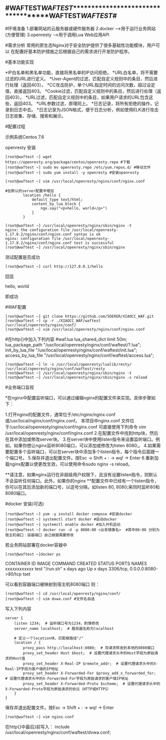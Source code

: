 #**************************WAFTEST***************************WAFTEST**************************************WAFTEST*************************WAFTEST***************************#
----------------------------------------------------------------------------------------------------------------------------------------------------------------------------------



#环境准备
1.部署网站的云服务器或硬件服务器
2.docker -->用于运行业务网站(方便管理)
3.openresty -->用于调用Lua Web应用API



#需求分析
常用的原生态Nginx对于安全防护提供了很多基础性功能模块，用户可以
在配置好基本防护措施之后根据自己的需求进行开发防护程序。

#基本功能实现

*IP白名单和黑名单功能，直接将黑名单的IP访问拒绝。
*URL白名单，将不需要过滤的URL进行定义。
*User-Agent的过滤，匹配自定义规则中的条目，然后进行处理（返回403）。
*CC攻击防护，单个URL指定时间的访问次数，超过设定值，直接返回403。
*Cookie过滤，匹配自定义规则中的条目，然后进行处理（返回403）。
*URL过滤，匹配自定义规则中的条目，如果用户请求的URL包含这些，返回403。
*URL参数过滤，原理同上。
*日志记录，将所有拒绝的操作，记录到日志中去。
*日志记录为JSON格式，便于日志分析，例如使用ELK进行攻击日志收集、存储、搜索和展示。

#配置过程

示例系统Centos 7.6

openresty 安装
```
[root@waftest ~] wget https://openresty.org/package/centos/openresty.repo #下载
[root@waftest ~] sudo mv openresty.repo /etc/yum.repos.d/ #移动文件
[root@waftest ~] sudo yum install -y openresty #安装openresty

[root@waftest ~] vim /usr/local/openresty/nginx/conf/nginx.conf

#在默认的server配置中增加
        location /hello {
            default_type text/html;
            content_by_lua_block {
                ngx.say("<p>hello, world</p>")
            }
        }

[root@waftest ~] /usr/local/openresty/nginx/sbin/nginx -t
nginx: the configuration file /usr/local/openresty-1.17.8.2/nginx/conf/nginx.conf syntax is ok
nginx: configuration file /usr/local/openresty-1.17.8.2/nginx/conf/nginx.conf test is successful
[root@waftest ~] /usr/local/openresty/nginx/sbin/nginx
```

测试配置是否成功
```
[root@waftest ~] curl http://127.0.0.1/hello
```
回显<p>hello, world</p>即成功


#WAF配置
```
[root@waftest ~] git clone https://github.com/5DERER/XIAOCC_WAF.git
[root@waftest ~] cp -r ./XIAOCC_WAF/waftest /usr/local/openresty/nginx/conf/
[root@waftest ~] vim /usr/local/openresty/nginx/conf/nginx.conf
```

#在http{}中加入下列内容
#waf.lua
    lua_shared_dict limit 50m;
    lua_package_path "/usr/local/openresty/nginx/conf/waftest/?.lua";
    init_by_lua_file "/usr/local/openresty/nginx/conf/waftest/init.lua";
    access_by_lua_file "/usr/local/openresty/nginx/conf/waftest/access.lua";

```
[root@waftest ~] ln -s /usr/local/openresty/lualib/resty/ /usr/local/openresty/nginx/conf/waftest/resty
[root@waftest ~] /usr/local/openresty/nginx/sbin/nginx -t
[root@waftest ~] /usr/local/openresty/nginx/sbin/nginx -s reload
```

#业务端口监视 

*在nginx中配置监听端口，可以通过编辑nginx的配置文件来实现。具体步骤如下：

1.打开nginx的配置文件，通常位于/etc/nginx/nginx.conf或/usr/local/nginx/conf/nginx.conf。
本项目中nginx.conf 文件位于/usr/local/openresty/nginx/conf/nginx.conf 可直接使用下列命令
vim /usr/local/openresty/nginx/conf/nginx.conf
2.在配置文件中找到http块，然后在其中添加或修改server块。
3.在server块中使用listen指令来设置监听端口。例如，如果你想让nginx监听8080端口，可以添加或修改为listen 8080;。
4.如果需要配置多个监听端口，可以在server块中添加多个listen指令，每个指令后面跟一个端口号。
5.保存并退出配置文件。按Esc -> Shift + : -> wq! -> Enter
6.重新加载nginx配置以使更改生效，可以使用命令sudo nginx -s reload。

**请注意，如果nginx运行在非超级用户权限下，且没有设置listen指令，则默认不会监听任何端口。此外，如果你的nginx
**配置文件中已经有一个listen指令，你可以在其后添加新的端口号，以逗号分隔，如listen 80, 8080;来同时监听80和8080端口。



#docker 安装(可选)

```
[root@waftest ~] yum -y install docker compose #安装docker
[root@waftest ~] systemctl start docker #启动docker
[root@waftest ~] systemctl enable docker #加入开机启动
[root@waftest ~] docker run -d -p 8080:80 <业务镜像名>  #其中80:80 分别为宿主机端口：容器端口 自己根据需要修改
```
若业务网站部署在docker容器中
```
[root@waftest ~]docker ps
```
CONTAINER ID        IMAGE               COMMAND             CREATED             STATUS              PORTS                            NAMES
xxxxxxxxxxxx        test               "/run.sh"           x days ago          Up x days           3306/tcp, 0.0.0.0:8080->80/tcp    tset

可以看到容器端口被映射到宿主机8080端口
则：
```
[root@waftest ~] cd /usr/local/openresty/nginx/conf/
[root@waftest ~] vim dvwa.conf #文件名自选 
```
写入下列内容
```
server {
    listen 1234;  # 监听端口号为1234，酌情修改
    server_name localhost;  # 服务器名称为localhost

    # 定义一个location块，匹配根路径"/"
    location / {
        proxy_pass http://localhost:8080;  # 将请求转发到本地的8080端口
        proxy_set_header Host $host;  # 设置代理请求头中的Host字段为原始请求的Host值
        proxy_set_header X-Real-IP $remote_addr;  # 设置代理请求头中的X-Real-IP字段为客户端的IP地址
        proxy_set_header X-Forwarded-For $proxy_add_x_forwarded_for;  # 设置代理请求头中的X-Forwarded-For字段为原始请求的客户端IP地址
        proxy_set_header X-Forwarded-Proto $scheme;  # 设置代理请求头中的X-Forwarded-Proto字段为原始请求的协议（HTTP或HTTPS）
    }
}
```
保存并退出配置文件。按Esc -> Shift + : -> wq! -> Enter
```
[root@waftest ~] vim nginx.conf
```
在http{}中最后}前写入：
    include /usr/local/openresty/nginx/conf/waftest/dvwa.conf;

